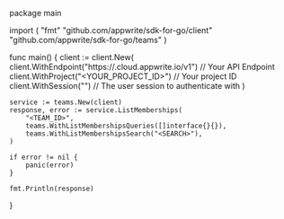 package main

import (
    "fmt"
    "github.com/appwrite/sdk-for-go/client"
    "github.com/appwrite/sdk-for-go/teams"
)

func main() {
    client := client.New(
        client.WithEndpoint("https://<REGION>.cloud.appwrite.io/v1") // Your API Endpoint
        client.WithProject("<YOUR_PROJECT_ID>") // Your project ID
        client.WithSession("") // The user session to authenticate with
    )

    service := teams.New(client)
    response, error := service.ListMemberships(
        "<TEAM_ID>",
        teams.WithListMembershipsQueries([]interface{}{}),
        teams.WithListMembershipsSearch("<SEARCH>"),
    )

    if error != nil {
        panic(error)
    }

    fmt.Println(response)
}
